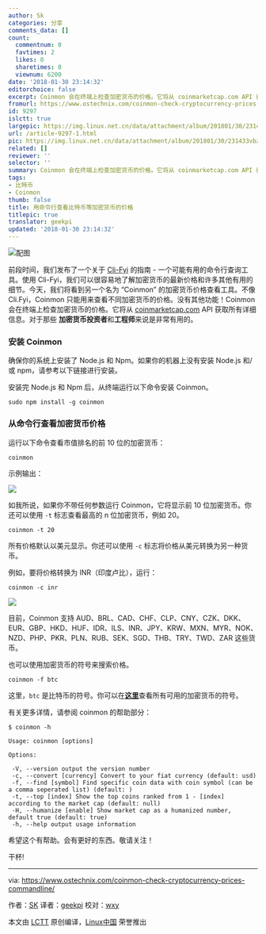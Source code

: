 ```yaml
---
author: Sk
categories: 分享
comments_data: []
count:
  commentnum: 0
  favtimes: 2
  likes: 0
  sharetimes: 0
  viewnum: 6200
date: '2018-01-30 23:14:32'
editorchoice: false
excerpt: Coinmon 会在终端上检查加密货币的价格。它将从 coinmarketcap.com API 获取所有详细信息。对于那些 加密货币投资者和工程师来说是非常有用的。
fromurl: https://www.ostechnix.com/coinmon-check-cryptocurrency-prices-commandline/
id: 9297
islctt: true
largepic: https://img.linux.net.cn/data/attachment/album/201801/30/231433vbz3szbb77hybasa.jpg
url: /article-9297-1.html
pic: https://img.linux.net.cn/data/attachment/album/201801/30/231433vbz3szbb77hybasa.jpg.thumb.jpg
related: []
reviewer: ''
selector: ''
summary: Coinmon 会在终端上检查加密货币的价格。它将从 coinmarketcap.com API 获取所有详细信息。对于那些 加密货币投资者和工程师来说是非常有用的。
tags:
- 比特币
- Coinmon
thumb: false
title: 用命令行查看比特币等加密货币的价格
titlepic: true
translator: geekpi
updated: '2018-01-30 23:14:32'
---
```


![配图](/data/attachment/album/201801/30/231433vbz3szbb77hybasa.jpg)


前段时间，我们发布了一个关于 [Cli-Fyi](https://www.ostechnix.com/cli-fyi-quick-easy-way-fetch-information-ips-emails-domains-lots/) 的指南 - 一个可能有用的命令行查询工具。使用 Cli-Fyi，我们可以很容易地了解加密货币的最新价格和许多其他有用的细节。今天，我们将看到另一个名为 “Coinmon” 的加密货币价格查看工具。不像 Cli.Fyi，Coinmon 只能用来查看不同加密货币的价格。没有其他功能！Coinmon 会在终端上检查加密货币的价格。它将从 [coinmarketcap.com](https://coinmarketcap.com/) API 获取所有详细信息。对于那些 **加密货币投资者**和**工程师**来说是非常有用的。


### 安装 Coinmon


确保你的系统上安装了 Node.js 和 Npm。如果你的机器上没有安装 Node.js 和/或 npm，请参考以下链接进行安装。


安装完 Node.js 和 Npm 后，从终端运行以下命令安装 Coinmon。



```
sudo npm install -g coinmon

```

### 从命令行查看加密货币价格


运行以下命令查看市值排名的前 10 位的加密货币：



```
coinmon

```

示例输出：


![](/data/attachment/album/201801/30/231433tb7rj2g232h52h07.png)


如我所说，如果你不带任何参数运行 Coinmon，它将显示前 10 位加密货币。你还可以使用 `-t` 标志查看最高的 n 位加密货币，例如 20。



```
coinmon -t 20

```

所有价格默认以美元显示。你还可以使用 `-c` 标志将价格从美元转换为另一种货币。


例如，要将价格转换为 INR（印度卢比），运行：



```
coinmon -c inr

```

![](/data/attachment/album/201801/30/231433wup1k1rvx8r1k5rt.png)


目前，Coinmon 支持 AUD、BRL、CAD、CHF、CLP、CNY、CZK、DKK、EUR、GBP、HKD、HUF、IDR、ILS、INR、JPY、KRW、MXN、MYR、NOK、NZD、PHP、PKR、PLN、RUB、SEK、SGD、THB、TRY、TWD、ZAR 这些货币。


也可以使用加密货币的符号来搜索价格。



```
coinmon -f btc

```

这里，`btc` 是比特币的符号。你可以在[**这里**](https://en.wikipedia.org/wiki/List_of_cryptocurrencies)查看所有可用的加密货币的符号。


有关更多详情，请参阅 coinmon 的帮助部分：



```
$ coinmon -h

Usage: coinmon [options]

Options:

 -V, --version output the version number
 -c, --convert [currency] Convert to your fiat currency (default: usd)
 -f, --find [symbol] Find specific coin data with coin symbol (can be a comma seperated list) (default: )
 -t, --top [index] Show the top coins ranked from 1 - [index] according to the market cap (default: null)
 -H, --humanize [enable] Show market cap as a humanized number, default true (default: true)
 -h, --help output usage information

```

希望这个有帮助。会有更好的东西。敬请关注！


干杯!




---


via: <https://www.ostechnix.com/coinmon-check-cryptocurrency-prices-commandline/>


作者：[SK](https://www.ostechnix.com/author/sk/) 译者：[geekpi](https://github.com/geekpi) 校对：[wxy](https://github.com/wxy)


本文由 [LCTT](https://github.com/LCTT/TranslateProject) 原创编译，[Linux中国](https://linux.cn/) 荣誉推出